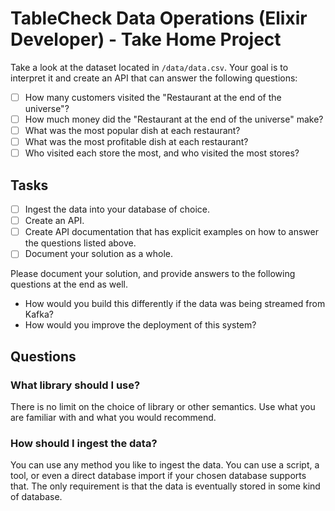 # TableCheck Data Operations (Elixir Developer) - Take Home Project

Take a look at the dataset located in `/data/data.csv`. Your goal is to interpret it and create an API that can answer the following questions:
  - [ ] How many customers visited the "Restaurant at the end of the universe"?
  - [ ] How much money did the "Restaurant at the end of the universe" make?
  - [ ] What was the most popular dish at each restaurant?
  - [ ] What was the most profitable dish at each restaurant?
  - [ ] Who visited each store the most, and who visited the most stores?

## Tasks

- [ ] Ingest the data into your database of choice.
- [ ] Create an API.
- [ ] Create API documentation that has explicit examples on how to answer the questions listed above.
- [ ] Document your solution as a whole.

Please document your solution, and provide answers to the following questions at the end as well.
* How would you build this differently if the data was being streamed from Kafka?
* How would you improve the deployment of this system?


## Questions
### What library should I use?
There is no limit on the choice of library or other semantics. Use what you are familiar with and what you would recommend.

### How should I ingest the data?
You can use any method you like to ingest the data. You can use a script, a tool, or even a direct database import if your chosen database supports that. The only requirement is that the data is eventually stored in some kind of database.
